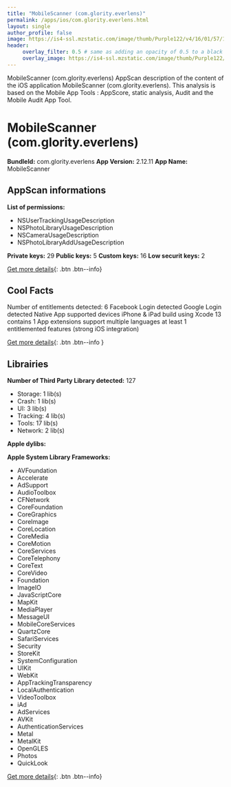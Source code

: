 ```yaml
---
title: "MobileScanner (com.glority.everlens)"
permalink: /apps/ios/com.glority.everlens.html
layout: single
author_profile: false
image: https://is4-ssl.mzstatic.com/image/thumb/Purple122/v4/16/01/57/160157c8-a333-e1ec-04f0-af1737085e2e/AppIcon-0-1x_U007emarketing-0-6-0-85-220.png/512x512bb.jpg
header: 
     overlay_filter: 0.5 # same as adding an opacity of 0.5 to a black background
     overlay_image: https://is4-ssl.mzstatic.com/image/thumb/Purple122/v4/16/01/57/160157c8-a333-e1ec-04f0-af1737085e2e/AppIcon-0-1x_U007emarketing-0-6-0-85-220.png/512x512bb.jpg
---
```

MobileScanner (com.glority.everlens) AppScan description of the content of the iOS application MobileScanner (com.glority.everlens). This analysis is based on the Mobile App Tools : AppScore, static analysis, Audit and the Mobile Audit App Tool.

# MobileScanner (com.glority.everlens)

**BundleId:** com.glority.everlens
**App Version:** 2.12.11
**App Name:** MobileScanner


## AppScan informations 

**List of permissions:** 
- NSUserTrackingUsageDescription
- NSPhotoLibraryUsageDescription
- NSCameraUsageDescription
- NSPhotoLibraryAddUsageDescription
  
  
**Private keys:** 29
**Public keys:** 5
**Custom keys:** 16
**Low securit keys:** 2
  
[Get more details](/pricing.html){: .btn .btn--info}

## Cool Facts

Number of entitlements detected: 6
Facebook Login detected
Google Login detected
Native App
supported devices iPhone & iPad
build using Xcode 13
contains 1 App extensions
support multiple languages
at least 1 entitlemented features (strong iOS integration)
  
[Get more details](/pricing.html){: .btn .btn--info }

## Librairies 
**Number of Third Party Library detected:** 127
- Storage: 1 lib(s)
- Crash: 1 lib(s)
- UI: 3 lib(s)
- Tracking: 4 lib(s)
- Tools: 17 lib(s)
- Network: 2 lib(s)


**Apple dylibs:**


**Apple System Library Frameworks:**
- AVFoundation
- Accelerate
- AdSupport
- AudioToolbox
- CFNetwork
- CoreFoundation
- CoreGraphics
- CoreImage
- CoreLocation
- CoreMedia
- CoreMotion
- CoreServices
- CoreTelephony
- CoreText
- CoreVideo
- Foundation
- ImageIO
- JavaScriptCore
- MapKit
- MediaPlayer
- MessageUI
- MobileCoreServices
- QuartzCore
- SafariServices
- Security
- StoreKit
- SystemConfiguration
- UIKit
- WebKit
- AppTrackingTransparency
- LocalAuthentication
- VideoToolbox
- iAd
- AdServices
- AVKit
- AuthenticationServices
- Metal
- MetalKit
- OpenGLES
- Photos
- QuickLook


  
[Get more details](/pricing.html){: .btn .btn--info}

